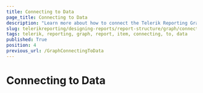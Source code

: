 ```yaml
---
title: Connecting to Data
page_title: Connecting to Data 
description: "Learn more about how to connect the Telerik Reporting Graph report item to data."
slug: telerikreporting/designing-reports/report-structure/graph/connecting-to-data
tags: telerik, reporting, graph, report, item, connecting, to, data
published: True
position: 4
previous_url: /GraphConnectingToData
---
```


# Connecting to Data

